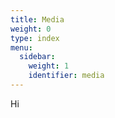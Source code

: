 ```yaml
---
title: Media
weight: 0
type: index
menu:
  sidebar:
    weight: 1
    identifier: media
---
```


Hi
